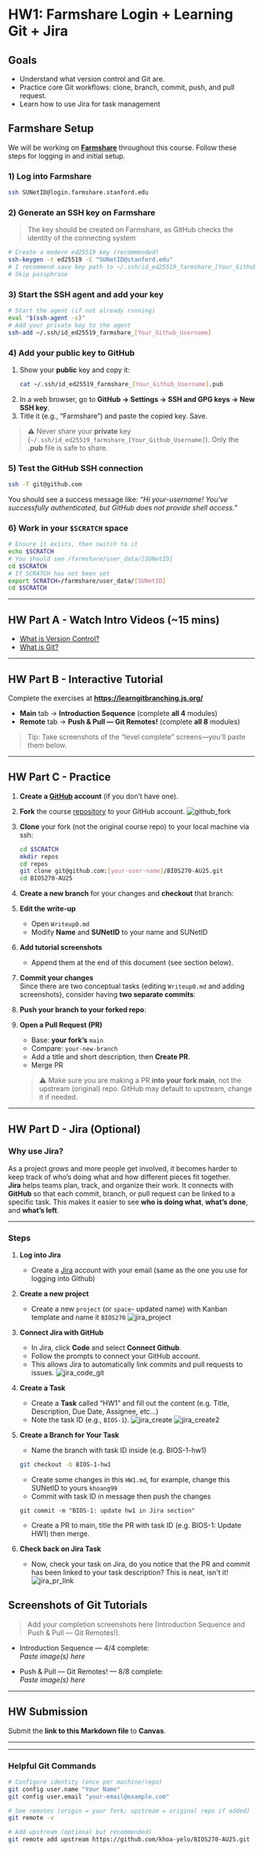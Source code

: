# HW1: Farmshare Login + Learning Git + Jira

## Goals
- Understand what version control and Git are.
- Practice core Git workflows: clone, branch, commit, push, and pull request.
- Learn how to use Jira for task management



## Farmshare Setup

We will be working on [**Farmshare**](https://docs.farmshare.stanford.edu/) throughout this course. Follow these steps for logging in and initial setup.

### 1) Log into Farmshare
```bash
ssh SUNetID@login.farmshare.stanford.edu
```

### 2) Generate an SSH key on Farmshare
> The key should be created on Farmshare, as GitHub checks the identity of the connecting system

```bash
# Create a modern ed25519 key (recommended)
ssh-keygen -t ed25519 -C "SUNetID@stanford.edu"
# I recommend save key path to ~/.ssh/id_ed25519_farmshare_[Your_Github_Username]
# Skip passphrase
```

### 3) Start the SSH agent and add your key
```bash
# Start the agent (if not already running)
eval "$(ssh-agent -s)"
# Add your private key to the agent
ssh-add ~/.ssh/id_ed25519_farmshare_[Your_Github_Username]
```

### 4) Add your public key to GitHub
1. Show your **public** key and copy it:
   ```bash
   cat ~/.ssh/id_ed25519_farmshare_[Your_Github_Username].pub
   ```
2. In a web browser, go to **GitHub → Settings → SSH and GPG keys → New SSH key**.  
3. Title it (e.g., “Farmshare”) and paste the copied key. Save.

> ⚠️ Never share your **private** key (`~/.ssh/id_ed25519_farmshare_[Your_Github_Username]`). Only the **.pub** file is safe to share.

### 5) Test the GitHub SSH connection
```bash
ssh -T git@github.com
```
You should see a success message like: *“Hi your-username! You've successfully authenticated, but GitHub does not provide shell access.”*

### 6) Work in your `$SCRATCH` space
```bash
# Ensure it exists, then switch to it
echo $SCRATCH
# You should see /farmshare/user_data/[SUNetID]
cd $SCRATCH
# If SCRATCH has not been set 
export SCRATCH=/farmshare/user_data/[SUNetID]
cd $SCRATCH
```

---

## HW Part A - Watch Intro Videos (~15 mins)
- [What is Version Control?](https://git-scm.com/video/what-is-version-control.html)
- [What is Git?](https://git-scm.com/video/what-is-git.html)

---

## HW Part B - Interactive Tutorial
Complete the exercises at **https://learngitbranching.js.org/**

- **Main** tab → **Introduction Sequence** (complete **all 4** modules)
- **Remote** tab → **Push & Pull — Git Remotes!** (complete **all 8** modules)

> Tip: Take screenshots of the “level complete” screens—you’ll paste them below.

---

## HW Part C - Practice

1. **Create a [GitHub](https://github.com/) account** (if you don’t have one).
2. **Fork** the course [repository](https://github.com/khoa-yelo/BIOS270-AU25) to your GitHub account.
![github_fork](./images/github_fork.png)
3. **Clone** your fork (not the original course repo) to your local machine via ssh:
   ```bash
   cd $SCRATCH
   mkdir repos
   cd repos
   git clone git@github.com:[your-user-name]/BIOS270-AU25.git
   cd BIOS270-AU25
   ```
4. **Create a new branch** for your changes and **checkout** that branch:

5. **Edit the write-up**  
   - Open `Writeup0.md`
   - Modify **Name** and **SUNetID** to your name and SUNetID

6. **Add tutorial screenshots**  
   - Append them at the end of this document (see section below).

7. **Commit your changes**  
   Since there are two conceptual tasks (editing `Writeup0.md` and adding screenshots), consider having **two separate commits**:

8. **Push your branch to your forked repo**:

9. **Open a Pull Request (PR)**  
   - Base: **your fork’s** `main`  
   - Compare: `your-new-branch`  
   - Add a title and short description, then **Create PR**.
   - Merge PR
    > ⚠️ Make sure you are making a PR **into your fork main**, not the upstream (original) repo. GitHub may default to upstream, change it if needed.

---

## HW Part D - Jira (Optional)

### Why use Jira?
As a project grows and more people get involved, it becomes harder to keep track of who’s doing what and how different pieces fit together.  
**Jira** helps teams plan, track, and organize their work. It connects with **GitHub** so that each commit, branch, or pull request can be linked to a specific task. This makes it easier to see **who is doing what**, **what’s done**, and **what’s left**.

---

### Steps

1. **Log into Jira**  
   - Create a [Jira](https://www.atlassian.com/software/jira) account with your email (same as the one you use for logging into Github)

2. **Create a new project**
   - Create a new `project` (or `space`- updated name) with Kanban template and name it `BIOS270`
   ![jira_project](./images/jira_project.png)

   
3. **Connect Jira with GitHub**  
   - In Jira, click **Code** and select **Connect Github**.  
   - Follow the prompts to connect your GitHub account.  
   - This allows Jira to automatically link commits and pull requests to issues.
   ![jira_code_git](./images/jira_code_git.png)

4. **Create a Task**  
   - Create a **Task** called “HW1” and fill out the content (e.g. Title, Description, Due Date, Assignee, etc...)
   - Note the task ID (e.g., `BIOS-1`).
   ![jira_create](./images/jira_create.png)
   ![jira_create2](./images/jira_create2.png)


5. **Create a Branch for Your Task**
   - Name the branch with task ID inside (e.g. BIOS-1-hw1)

   ```bash
   git checkout -b BIOS-1-hw1
   ```
   - Create some changes in this `HW1.md`, for example, change this SUNetID to yours `khoang99`
   - Commit with task ID in message then push the changes
   
   ```
   git commit -m "BIOS-1: update hw1 in Jira section"
   ```
   - Create a PR to main, title the PR with task ID (e.g. BIOS-1: Update HW1) then merge.

6. **Check back on Jira Task**
   - Now, check your task on Jira, do you notice that the PR and commit has been linked to your task description? This is neat, isn't it!
   ![jira_pr_link](./images/jira_pr_link.png)


## Screenshots of Git Tutorials

> Add your completion screenshots here (Introduction Sequence and Push & Pull — Git Remotes!).

- Introduction Sequence — 4/4 complete:  
  _Paste image(s) here_

- Push & Pull — Git Remotes! — 8/8 complete:  
  _Paste image(s) here_

---

## HW Submission

Submit the **link to this Markdown file** to **Canvas**.

---

---


### Helpful Git Commands

```bash
# Configure identity (once per machine/repo)
git config user.name "Your Name"
git config user.email "your-email@example.com"

# See remotes (origin = your fork; upstream = original repo if added)
git remote -v

# Add upstream (optional but recommended)
git remote add upstream https://github.com/khoa-yelo/BIOS270-AU25.git
```
